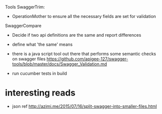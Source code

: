 Tools
SwaggerTrim:
- OperationMother to ensure all the necessary fields are set for validation

SwaggerCompare
- Decide if two api definitions are the same and report differences
- define what 'the same' means

- there is a java script tool out there that performs some semantic checks on swagger files 
  https://github.com/apigee-127/swagger-tools/blob/master/docs/Swagger_Validation.md
  
- run cucumber tests in build
  
# interesting reads #
- json ref   http://azimi.me/2015/07/16/split-swagger-into-smaller-files.html